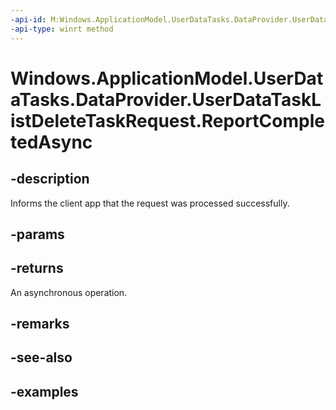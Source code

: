 ```yaml
---
-api-id: M:Windows.ApplicationModel.UserDataTasks.DataProvider.UserDataTaskListDeleteTaskRequest.ReportCompletedAsync
-api-type: winrt method
---
```


<!-- Method syntax.
public IAsyncAction UserDataTaskListDeleteTaskRequest.ReportCompletedAsync()
-->

# Windows.ApplicationModel.UserDataTasks.DataProvider.UserDataTaskListDeleteTaskRequest.ReportCompletedAsync

## -description
Informs the client app that the request was processed successfully.

## -params

## -returns
An asynchronous operation.

## -remarks

## -see-also

## -examples
